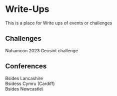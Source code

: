 # Write-Ups
This is a place for Write ups of events or challenges 

## Challenges
Nahamcon 2023 Geosint challenge


## Conferences

Bsides Lancashire\
Bsidess Cymru (Cardiff)\
Bsides Newcastle\

